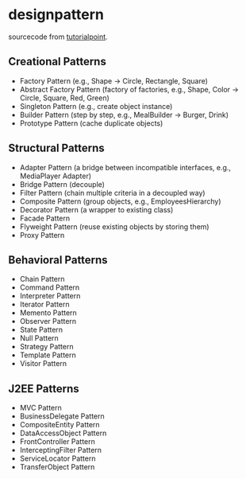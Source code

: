 # designpattern

sourcecode from [tutorialpoint](https://www.tutorialspoint.com/design_pattern).

## Creational Patterns
  - Factory Pattern (e.g., Shape -> Circle, Rectangle, Square)
  - Abstract Factory Pattern (factory of factories, e.g., Shape, Color -> Circle, Square, Red, Green)
  - Singleton Pattern (e.g., create object instance)
  - Builder Pattern (step by step, e.g., MealBuilder -> Burger, Drink)
  - Prototype Pattern (cache duplicate objects)
## Structural Patterns
  - Adapter Pattern (a bridge between incompatible interfaces, e.g., MediaPlayer Adapter)
  - Bridge Pattern (decouple)
  - Filter Pattern (chain multiple criteria in a decoupled way)
  - Composite Pattern (group objects, e.g., EmployeesHierarchy)
  - Decorator Pattern (a wrapper to existing class)
  - Facade Pattern
  - Flyweight Pattern (reuse existing objects by storing them)
  - Proxy Pattern
## Behavioral Patterns
  - Chain Pattern
  - Command Pattern
  - Interpreter Pattern
  - Iterator Pattern
  - Memento Pattern
  - Observer Pattern
  - State Pattern
  - Null Pattern
  - Strategy Pattern
  - Template Pattern
  - Visitor Pattern

## J2EE Patterns
  - MVC Pattern
  - BusinessDelegate Pattern
  - CompositeEntity Pattern
  - DataAccessObject Pattern
  - FrontController Pattern
  - InterceptingFilter Pattern
  - ServiceLocator Pattern
  - TransferObject Pattern
